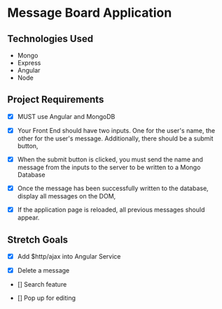 # Message Board Application

## Technologies Used
- Mongo
- Express
- Angular
- Node

## Project Requirements

- [x] MUST use Angular and MongoDB

- [x] Your Front End should have two inputs. One for the user's name, the other for the user's message. Additionally, there should be a submit button,

- [x] When the submit button is clicked, you must send the name and message from the inputs to the server to be written to a Mongo Database

- [x] Once the message has been successfully written to the database, display all messages on the DOM,

- [x] If the application page is reloaded, all previous messages should appear.

## Stretch Goals

- [x] Add $http/ajax into Angular Service

- [x] Delete a message

- [] Search feature

- [] Pop up for editing